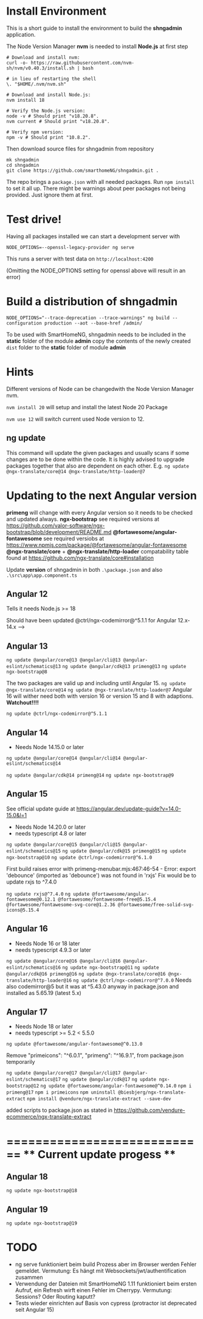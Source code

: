 # Install Environment

This is a short guide to install the environment to build the **shngadmin** application.

The Node Version Manager **nvm** is needed to install **Node.js** at first step

```
# Download and install nvm:
curl -o- https://raw.githubusercontent.com/nvm-sh/nvm/v0.40.3/install.sh | bash

# in lieu of restarting the shell
\. "$HOME/.nvm/nvm.sh"

# Download and install Node.js:
nvm install 18

# Verify the Node.js version:
node -v # Should print "v18.20.8".
nvm current # Should print "v18.20.8".

# Verify npm version:
npm -v # Should print "10.8.2".
```

Then download source files for shngadmin from repository

```
mk shngadmin
cd shngadmin
git clone https://github.com/smarthomeNG/shngadmin.git .
``` 

The repo brings a ``package.json`` with all needed packages. Run ``npm install`` to set it all up.
There might be warnings about peer packages not being provided. Just ignore them at first.

# Test drive!

Having all packages installed we can start a development server with

``NODE_OPTIONS=--openssl-legacy-provider ng serve``

This runs a server with test data on ``http://localhost:4200``

(Omitting the NODE_OPTIONS setting for openssl above will result in an error)


# Build a distribution of shngadmin


``NODE_OPTIONS="--trace-deprecation --trace-warnings" ng build --configuration production --aot --base-href /admin/``

To be used with SmartHomeNG, shngadmin needs to be included in the **static** folder of the module **admin**
copy the contents of the newly created ``dist`` folder to the **static** folder of module **admin**


# Hints

Different versions of Node can be changedwith the Node Version Manager nvm.

``nvm install 20`` will setup and install the latest Node 20 Package

``nvm use 12`` will switch current used Node version to 12.

## ng update <package>

This command will update the given packages and usually scans if some changes are to be done within the code. It is highly advised to upgrade packages together that also are dependent on each other. 
E.g. ``ng update @ngx-translate/core@14 @ngx-translate/http-loader@7``

# Updating to the next Angular version

**primeng** will change with every Angular version so it needs to be checked and updated always.
**ngx-bootstrap** see required versions at https://github.com/valor-software/ngx-bootstrap/blob/development/README.md
**@fortawesome/angular-fontawesome** see required versiobs at https://www.npmjs.com/package/@fortawesome/angular-fontawesome
**@ngx-translate/core** + **@ngx-translate/http-loader** compatability table found at https://github.com/ngx-translate/core#installation

Update **version** of shngadmin in both ``.\package.json`` and also ``.\src\app\app.component.ts``


## Angular 12

Tells it needs Node.js >= 18

Should have been updated @ctrl/ngx-codemirror@^5.1.1 for Angular 12.x-14.x --> 

## Angular 13

``ng update @angular/core@13 @angular/cli@13 @angular-eslint/schematics@13``
``ng update @angular/cdk@13 primeng@13``
``ng update ngx-bootstrap@8``

The two packages are valid up and including until Angular 15.
``ng update @ngx-translate/core@14``
``ng update @ngx-translate/http-loader@7``
Angular 16 will wither need both with version 16 or version 15 and 8 with adaptions. 
**Watchout!!!!**

``ng update @ctrl/ngx-codemirror@^5.1.1``


## Angular 14

- Needs Node 14.15.0 or later

``ng update @angular/core@14 @angular/cli@14 @angular-eslint/schematics@14``

``ng update @angular/cdk@14 primeng@14``
``ng update ngx-bootstrap@9``


## Angular 15

See official update guide at https://angular.dev/update-guide?v=14.0-15.0&l=1

- Needs Node 14.20.0 or later
- needs typescript 4.8 or later

``ng update @angular/core@15 @angular/cli@15 @angular-eslint/schematics@15``
``ng update @angular/cdk@15 primeng@15``
``ng update ngx-bootstrap@10``
``ng update @ctrl/ngx-codemirror@^6.1.0``

First build raises error with primeng-menubar.mjs:467:46-54 - Error: export 'debounce' (imported as 'debounce') was not found in 'rxjs' 
Fix would be to update rxjs to ^7.4.0

``ng update rxjs@^7.4.0``
``ng update @fortawesome/angular-fontawesome@0.12.1 @fortawesome/fontawesome-free@5.15.4 @fortawesome/fontawesome-svg-core@1.2.36 @fortawesome/free-solid-svg-icons@5.15.4``

## Angular 16

- Needs Node 16 or 18 later
- needs typescript 4.9.3 or later

``ng update @angular/core@16 @angular/cli@16 @angular-eslint/schematics@16``
``ng update ngx-bootstrap@11``
``ng update @angular/cdk@16 primeng@16``
``ng update @ngx-translate/core@16 @ngx-translate/http-loader@16``
``ng update @ctrl/ngx-codemirror@^7.0.0`` Needs also codemirror@5 but it was at ^5.43.0 anyway in package.json and installed as 5.65.19 (latest 5.x)


## Angular 17

- Needs Node 18 or later
- needs typescript >= 5.2 < 5.5.0

``ng update @fortawesome/angular-fontawesome@^0.13.0``

Remove 
    "primeicons": "^6.0.1",
    "primeng": "^16.9.1",
from package.json temporarily

``ng update @angular/core@17 @angular/cli@17 @angular-eslint/schematics@17``
``ng update @angular/cdk@17``
``ng update ngx-bootstrap@12``
``ng update @fortawesome/angular-fontawesome@^0.14.0``
``npm i primeng@17``
``npm i primeicons``
``npm uninstall @biesbjerg/ngx-translate-extract``
``npm install @vendure/ngx-translate-extract --save-dev``

added scripts to package.json as stated in https://github.com/vendure-ecommerce/ngx-translate-extract

============================
** Current update progess **
============================

## Angular 18

``ng update ngx-bootstrap@18``

## Angular 19

``ng update ngx-bootstrap@19``

# TODO

- ng serve funktioniert beim build Prozess aber im Browser werden Fehler gemeldet. Vermutung: Es hängt mit Websockets/jwt/authentification zusammen
- Verwendung der Dateien mit SmartHomeNG 1.11 funktioniert beim ersten Aufruf, ein Refresh wirft einen Fehler im Cherrypy. Vermutung: Sessions? Oder Routing kaputt?
- Tests wieder einrichten auf Basis von cypress (protractor ist deprecated seit Angular 15)